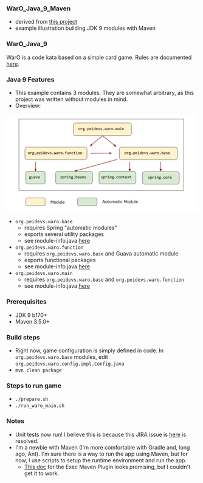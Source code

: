 ### WarO_Java_9_Maven

* derived from [this project](https://github.com/cfdobber/maven-java9-jigsaw)
* example illustration building JDK 9 modules with Maven

### WarO_Java_9

WarO is a code kata based on a simple card game. Rules are documented [here](https://github.com/peidevs/WarO_Java/blob/master/Rules.md).

### Java 9 Features 

* This example contains 3 modules. They are somewhat arbitrary, as this project was
written without modules in mind.
* Overview:

<img style="float: center;" src="https://github.com/codetojoy/WarO_Java_9_Maven/blob/master/images/module_diagram_WarO.png"></img>

* `org.peidevs.waro.base`
    * requires Spring "automatic modules"
    * exports several utility packages
    * see module-info.java [here](https://github.com/codetojoy/WarO_Java_9_Maven/blob/master/org.peidevs.waro.base/src/main/java/module-info.java)
* `org.peidevs.waro.function`
    * requires `org.peidevs.waro.base` and Guava automatic module
    * exports functional packages 
    * see module-info.java [here](https://github.com/codetojoy/WarO_Java_9_Maven/blob/master/org.peidevs.waro.function/src/main/java/module-info.java)
* `org.peidevs.waro.main`
    * requires `org.peidevs.waro.base` and `org.peidevs.waro.function`
    * see module-info.java [here](https://github.com/codetojoy/WarO_Java_9_Maven/blob/master/org.peidevs.waro.main/src/main/java/module-info.java)

### Prerequisites

* JDK 9 b170+
* Maven 3.5.0+

### Build steps

* Right now, game configuration is simply defined in code. In `org.peidevs.waro.base` modules, edit `org.peidevs.waro.config.impl.Config.java`
* `mvn clean package`

### Steps to run game

* `./prepare.sh`
* `./run_waro_main.sh`

### Notes

* Unit tests now run! I believe this is because this JIRA issue is [here](https://issues.apache.org/jira/projects/MCOMPILER/issues/MCOMPILER-294?filter=allopenissues) is resolved.
* I'm a newbie with Maven (I'm more comfortable with Gradle and, long ago, Ant). I'm sure there is a way to run the app using Maven, but for now, I use scripts to setup the runtime environment and run the app.
    * [This doc](http://www.mojohaus.org/exec-maven-plugin/examples/example-exec-for-java-programs.html) for the Exec Maven Plugin looks promising, but I couldn't get it to work. 


